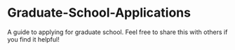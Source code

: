 # Graduate-School-Applications
A guide to applying for graduate school. Feel free to share this with others if you find it helpful!
